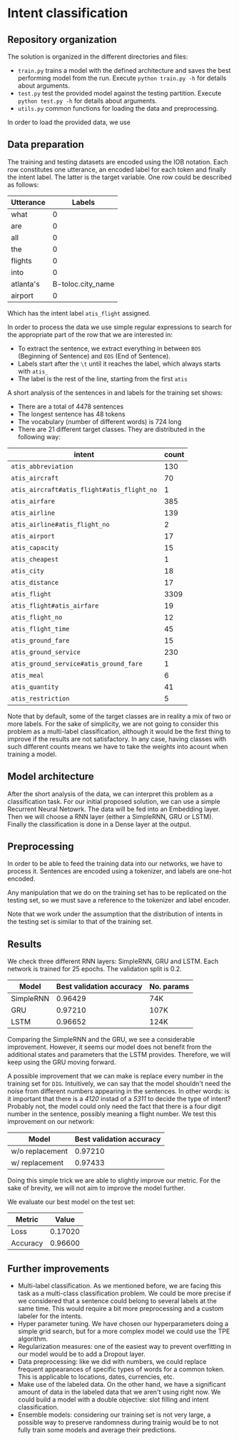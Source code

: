 # Intent classification

## Repository organization

The solution is organized in the different directories and files:

- ```train.py``` trains a model with the defined architecture and saves the best performing model from the run. Execute ```python train.py -h``` for details about arguments.
- ```test.py``` test the provided model against the testing partition. Execute ```python test.py -h``` for details about arguments.
- ```utils.py``` common functions for loading the data and preprocessing.

In order to load the provided data, we use

## Data preparation

The training and testing datasets are encoded using the IOB notation. Each row constitutes one utterance, an encoded label for each token and finally the intent label. The latter is the target variable. One row could be described as follows:

Utterance | Labels
---|---
what | 0
are | 0
all | 0
the | 0
flights | 0
into | 0
atlanta's | B-toloc.city_name
airport | 0

Which has the intent label ```atis_flight``` assigned.

In order to process the data we use simple regular expressions to search for the appropriate part of the row that we are interested in:

- To extract the sentence, we extract everything in between ```BOS``` (Beginning of Sentence) and ```EOS``` (End of Sentence).
- Labels start after the  ```\t``` until it reaches the label, which always starts with ```atis_```
- The label is the rest of the line, starting from the first ```atis```

A short analysis of the sentences in and labels for the training set shows:

- There are a total of 4478 sentences
- The longest sentence has 48 tokens
- The vocabulary (number of different words) is 724 long
- There are 21 different target classes. They are distributed in the following way:

| intent | count |
---|---|
```atis_abbreviation```| 130
```atis_aircraft```| 70
```atis_aircraft#atis_flight#atis_flight_no```| 1
```atis_airfare```| 385
```atis_airline```| 139
```atis_airline#atis_flight_no```| 2
```atis_airport```| 17
```atis_capacity```| 15
```atis_cheapest```| 1
```atis_city```| 18
```atis_distance```| 17
```atis_flight```| 3309
```atis_flight#atis_airfare```| 19
```atis_flight_no```| 12
```atis_flight_time```| 45
```atis_ground_fare```| 15
```atis_ground_service```| 230
```atis_ground_service#atis_ground_fare```| 1
```atis_meal```| 6
```atis_quantity```| 41
```atis_restriction```| 5

Note that by default, some of the target classes are in reality a mix of two or more labels. For the sake of simplicity, we are not going to consider this problem as a multi-label classification, although it would be the first thing to improve if the results are not satisfactory. In any case, having classes with such different counts means we have to take the weights into acount when training a model.

## Model architecture

After the short analysis of the data, we can interpret this problem as a classification task. For our initial proposed solution, we can use a simple Recurrent Neural Netowrk. The data will be fed into an Embedding layer. Then we will choose a RNN layer (either a SimpleRNN, GRU or LSTM). Finally the classification is done in a Dense layer at the output.

## Preprocessing

In order to be able to feed the training data into our networks, we have to process it. Sentences are encoded using a tokenizer, and labels are one-hot encoded.

Any manipulation that we do on the training set has to be replicated on the testing set, so we must save a reference to the tokenizer and label encoder.

Note that we work under the assumption that the distribution of intents in the testing set is similar to that of the training set.

## Results

We check three different RNN layers: SimpleRNN, GRU and LSTM. Each network is trained for 25 epochs. The validation split is 0.2.

| Model | Best validation accuracy | No. params
| ---| --- | ---
SimpleRNN | 0.96429 | 74K
GRU |0.97210 | 107K
LSTM | 0.96652| 124K

Comparing the SimpleRNN and the GRU, we see a considerable improvement. However, it seems our model does not benefit from the additional states and parameters that the LSTM provides. Therefore, we will keep using the GRU moving forward.

A possible improvement that we can make is replace every number in the training set for ```DIG```. Intuitively, we can say that the model shouldn't need the noise from different numbers appearing in the sentences. In other words: is it important that there is a _4120_ instad of a _5311_ to decide the type of intent? Probably not, the model could only need the fact that there is a four digit number in the sentence, possibly meaning a flight number. We test this improvement on our network:

| Model | Best validation accuracy
| ---| ---
w/o replacement | 0.97210
w/ replacement |0.97433

Doing this simple trick we are able to slightly improve our metric. For the sake of brevity, we will not aim to improve the model further.

We evaluate our best model on the test set:

| Metric | Value
 ---| ---
Loss | 0.17020
Accuracy | 0.96600

## Further improvements

- Multi-label classification. As we mentioned before, we are facing this task as a multi-class classification problem. We could be more precise if we considered that a sentence could belong to several labels at the same time. This would require a bit more preprocessing and a custom labeler for the intents.
- Hyper parameter tuning. We have chosen our hyperparameters doing a simple grid search, but for a more complex model we could use the TPE algorithm. 
- Regularization measures: one of the easiest way to prevent overfitting in our model would be to add a Dropout layer.
- Data preprocessing: like we did with numbers, we could replace frequent appearances of specific types of words for a common token. This is applicable to locations, dates, currencies, etc.
- Make use of the labeled data. On the other hand, we have a significant amount of data in the labeled data that we aren't using right now. We could build a model with a double objective: slot filling and intent classification.
- Ensemble models: considering our training set is not very large, a possible way to preserve randomness during trainig would be to not fully train some  models and average their predictions.
